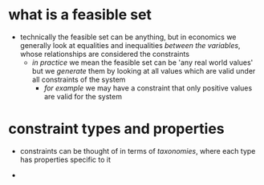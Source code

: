 # what is a feasible set
- technically the feasible set can be anything, but in economics we generally look at equalities and inequalities *between the variables*, whose relationships are considered the constraints 
	- *in practice* we mean the feasible set can be 'any real world values' but we *generate* them by looking at all values which are valid under all constraints of the system
		- *for example* we may have a constraint that only positive values are valid for the system 

# constraint types and properties 
- constraints can be thought of in terms of *taxonomies*, where each type has properties specific to it 

- 